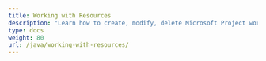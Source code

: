 ```yaml
---
title: Working with Resources
description: "Learn how to create, modify, delete Microsoft Project work or cost resources, edit resource calendars using Aspose.Tasks for Java."
type: docs
weight: 80
url: /java/working-with-resources/
---
```

